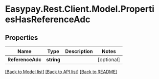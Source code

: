 # Easypay.Rest.Client.Model.PropertiesHasReferenceAdc

## Properties

Name | Type | Description | Notes
------------ | ------------- | ------------- | -------------
**ReferenceAdc** | **string** |  | [optional] 

[[Back to Model list]](../README.md#documentation-for-models) [[Back to API list]](../README.md#documentation-for-api-endpoints) [[Back to README]](../README.md)

